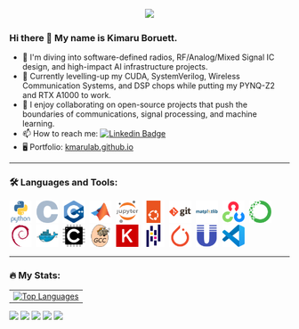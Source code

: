 <!-- Greeting -->
<p align="center">
  <img src="https://capsule-render.vercel.app/api?type=waving&height=130&color=gradient&text=Hello%20There%20😁&reversal=false&fontAlignY=34"/>
</p>

### Hi there 👋 My name is Kimaru Boruett.
- 🔭 I'm diving into software-defined radios, RF/Analog/Mixed Signal IC design, and high-impact AI infrastructure projects.  
- 🌱 Currently levelling-up my CUDA, SystemVerilog, Wireless Communication Systems, and DSP chops while putting my PYNQ-Z2 and RTX A1000 to work.  
- 👯 I enjoy collaborating on open-source projects that push the boundaries of communications, signal processing, and machine learning.  
- 📫 How to reach me: [![Linkedin Badge](https://img.shields.io/badge/LinkedIn-blue?style=flat&logo=Linkedin&logoColor=white)](https://www.linkedin.com/in/ekboruett/)  
- 🖥️ Portfolio: [kmarulab.github.io](https://kmarulab.github.io)  

---

### 🛠️ Languages and Tools:

<div>
  <img src="https://github.com/devicons/devicon/blob/master/icons/python/python-original-wordmark.svg" title="Python" alt="Python" width="40" height="40"/>&nbsp;
  <img src="https://github.com/devicons/devicon/blob/master/icons/c/c-original.svg" title="C" alt="C" width="40" height="40"/>&nbsp;
  <img src="https://github.com/devicons/devicon/blob/master/icons/cplusplus/cplusplus-original.svg" title="C++" alt="C++" width="40" height="40"/>&nbsp;
  <img src="https://github.com/devicons/devicon/blob/master/icons/matlab/matlab-original.svg" title="MATLAB" alt="MATLAB" width="40" height="40"/>&nbsp;
  <img src="https://github.com/devicons/devicon/blob/master/icons/jupyter/jupyter-original-wordmark.svg" title="Jupyter Notebook" alt="Jupyter" width="40" height="40"/>&nbsp;
  <img src="https://github.com/devicons/devicon/blob/master/icons/ubuntu/ubuntu-original.svg" title="ubuntu" alt="ubuntu" width="40" height="40"/>&nbsp;
  <img src="https://github.com/devicons/devicon/blob/master/icons/git/git-original-wordmark.svg" title="Git" alt="Git" width="40" height="40"/>&nbsp;
  <img src="https://github.com/devicons/devicon/blob/master/icons/matplotlib/matplotlib-original-wordmark.svg" title="Matplotlib" alt="Matplotlib" width="40" height="40"/>&nbsp;
  <img src="https://github.com/devicons/devicon/blob/master/icons/opencv/opencv-original.svg" title="OpenCV" alt="OpenCV" width="40" height="40"/>&nbsp;
  <img src="https://github.com/devicons/devicon/blob/master/icons/anaconda/anaconda-original.svg" title="Anaconda" alt="Anaconda" width="40" height="40"/>&nbsp;
  <img src="https://github.com/devicons/devicon/blob/master/icons/debian/debian-original.svg"    title="Debian"   alt="Debian"   width="40" height="40"/>&nbsp;
  <img src="https://github.com/devicons/devicon/blob/master/icons/docker/docker-original.svg"    title="Docker"   alt="Docker"   width="40" height="40"/>&nbsp;
  <img src="https://github.com/devicons/devicon/blob/master/icons/embeddedc/embeddedc-original.svg" title="Embedded C" alt="Embedded C" width="40" height="40"/>&nbsp;
  <img src="https://github.com/devicons/devicon/blob/master/icons/gcc/gcc-original.svg"          title="GCC"      alt="GCC"      width="40" height="40"/>&nbsp;
  <img src="https://github.com/devicons/devicon/blob/master/icons/keras/keras-original.svg"      title="Keras"    alt="Keras"    width="40" height="40"/>&nbsp;
  <img src="https://github.com/devicons/devicon/blob/master/icons/pandas/pandas-original.svg"    title="Pandas"   alt="Pandas"   width="40" height="40"/>&nbsp;
  <img src="https://github.com/devicons/devicon/blob/master/icons/pytorch/pytorch-original.svg"  title="PyTorch"  alt="PyTorch"  width="40" height="40"/>&nbsp;
  <img src="https://github.com/devicons/devicon/blob/master/icons/unix/unix-original.svg"        title="Unix"     alt="Unix"     width="40" height="40"/>&nbsp;
  <img src="https://github.com/devicons/devicon/blob/master/icons/vscode/vscode-original.svg"    title="VSCode"   alt="VSCode"   width="40" height="40"/>&nbsp;
</div>

---

### 🔥 My Stats:

<table>
  <tr>
    <td>
      <!-- GitHub top language stats -->
      <a href="https://github.com/anuraghazra/github-readme-stats">
        <img src="https://github-readme-stats.vercel.app/api/top-langs/?username=kmarulab&layout=compact" alt="Top Languages"/>
      </a>
    </td>
  </tr>
</table>

![](http://github-profile-summary-cards.vercel.app/api/cards/profile-details?username=kmarulab&theme=algolia)
![](http://github-profile-summary-cards.vercel.app/api/cards/stats?username=kmarulab&theme=algolia)
![](http://github-profile-summary-cards.vercel.app/api/cards/productive-time?username=kmarulab&theme=algolia&utcOffset=-4)
![](http://github-profile-summary-cards.vercel.app/api/cards/repos-per-language?username=kmarulab&theme=algolia)
![](http://github-profile-summary-cards.vercel.app/api/cards/most-commit-language?username=kmarulab&theme=algolia)
